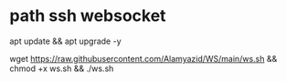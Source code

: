 # path ssh websocket
apt update && apt upgrade -y 

wget https://raw.githubusercontent.com/Alamyazid/WS/main/ws.sh && chmod +x ws.sh && ./ws.sh
